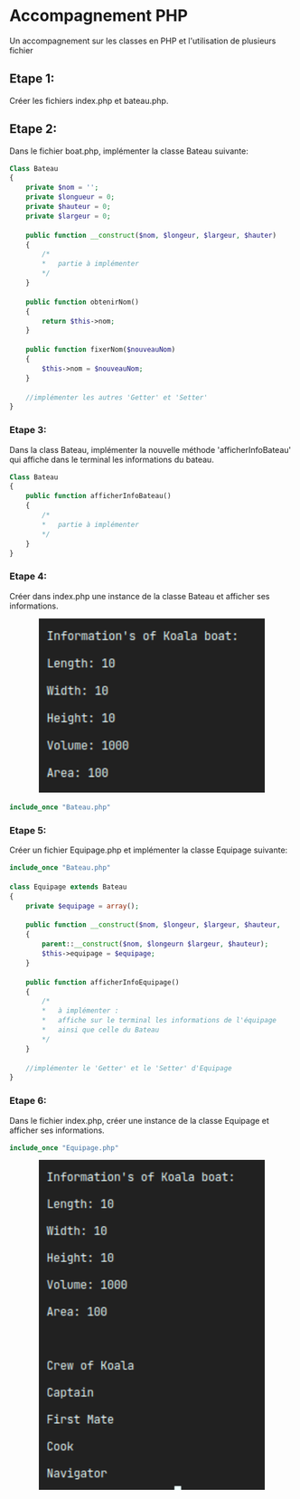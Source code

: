 
# Accompagnement PHP

Un accompagnement sur les classes en PHP et l'utilisation de plusieurs fichier

## Etape 1:
Créer les fichiers index.php et bateau.php.

## Etape 2:
Dans le fichier boat.php, implémenter la classe Bateau suivante:

```php
Class Bateau 
{
    private $nom = '';
    private $longueur = 0;
    private $hauteur = 0;
    private $largeur = 0;

    public function __construct($nom, $longeur, $largeur, $hauter)
    {
        /*
        *   partie à implémenter
        */
    }

    public function obtenirNom() 
    {
        return $this->nom;
    }

    public function fixerNom($nouveauNom) 
    {
        $this->nom = $nouveauNom;
    }

    //implémenter les autres 'Getter' et 'Setter'
}
```
### Etape 3:
Dans la class Bateau, implémenter la nouvelle méthode 'afficherInfoBateau' qui affiche dans le terminal les informations du bateau.

```php
Class Bateau 
{
    public function afficherInfoBateau() 
    {
        /*
        *   partie à implémenter
        */
    }
}
```
### Etape 4:
Créer dans index.php une instance de la classe Bateau et afficher ses informations.

<div align="center"><img src="Assets/boat.png" alt="" width="400px"></div>

```php
include_once "Bateau.php"
```

### Etape 5:
Créer un fichier Equipage.php et implémenter la classe Equipage suivante:

```php
include_once "Bateau.php"

class Equipage extends Bateau
{
    private $equipage = array();

    public function __construct($nom, $longeur, $largeur, $hauteur,         $equipage)
    {
        parent::__construct($nom, $longeurn $largeur, $hauteur);
        $this->equipage = $equipage;
    }

    public function afficherInfoEquipage()
    {
        /*
        *   à implémenter :
        *   affiche sur le terminal les informations de l'équipage 
        *   ainsi que celle du Bateau
        */
    }

    //implémenter le 'Getter' et le 'Setter' d'Equipage
}
```
### Etape 6:
Dans le fichier index.php, créer une instance de la classe Equipage et afficher ses informations.

```php
include_once "Equipage.php"
```
<div align="center"><img src="Assets/crew.png" alt="" width="400px"></div>
